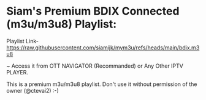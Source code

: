 # Siam's Premium BDIX Connected (m3u/m3u8) Playlist:


Playlist Link- https://raw.githubusercontent.com/siamijk/mym3u/refs/heads/main/bdix.m3u8


~ Access it from OTT NAVIGATOR (Recommanded) or Any Other IPTV PLAYER.

This is a premium m3u/m3u8 playlist. Don't use it without permission of the owner (@ctevai2) :-)
